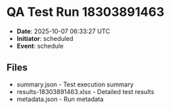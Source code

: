 # QA Test Run 18303891463

- **Date**: 2025-10-07 06:33:27 UTC
- **Initiator**: scheduled
- **Event**: schedule

## Files
- summary.json - Test execution summary
- results-18303891463.xlsx - Detailed test results
- metadata.json - Run metadata
